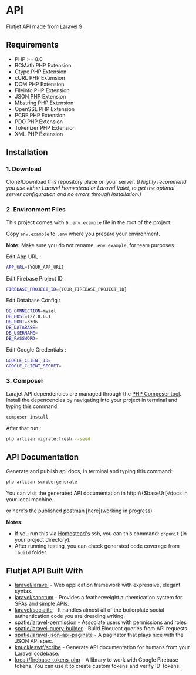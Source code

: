 

#  API

Flutjet API made from [Laravel 9](https://laravel.com/)

## Requirements
- PHP >= 8.0
- BCMath PHP Extension
- Ctype PHP Extension
- cURL PHP Extension
- DOM PHP Extension
- Fileinfo PHP Extension
- JSON PHP Extension
- Mbstring PHP Extension
- OpenSSL PHP Extension
- PCRE PHP Extension
- PDO PHP Extension
- Tokenizer PHP Extension
- XML PHP Extension


## Installation

### 1. Download
  Clone/Download this repository place on your server. *(I highly recommend you use either Laravel Homestead or Laravel Valet, to get the optimal server configuration and no errors through installation.)*

### 2. Environment Files
This project comes with a `.env.example` file in the root of the project.

Copy `env.example` to `.env` where you prepare your environment.

**Note:** Make sure you do not rename `.env.example`, for team purposes.

Edit App URL :
```bash
APP_URL={YOUR_APP_URL}
```

Edit Firebase Project ID :
```bash
FIREBASE_PROJECT_ID={YOUR_FIREBASE_PROJECT_ID}
```

Edit Database Config :
```bash
DB_CONNECTION=mysql
DB_HOST=127.0.0.1
DB_PORT=3306
DB_DATABASE=
DB_USERNAME=
DB_PASSWORD=
```

Edit Google Credentials :
```bash
GOOGLE_CLIENT_ID=
GOOGLE_CLIENT_SECRET=
```

### 3. Composer
Larajet API dependencies are managed through the [PHP Composer tool](https://getcomposer.org/). Install the depencencies by navigating into your project in terminal and typing this command:
```bash
composer install
```

After that run :
```bash
php artisan migrate:fresh --seed
```

## API Documentation 
Generate and publish api docs, in terminal and typing this command:
```bash
php artisan scribe:generate
```

You can visit the generated API documentation in http://{$baseUrl}/docs in your local machine.

or here's the published postman [here](working in progress)


**Notes:** 
- If you run this via [Homestead's](https://laravel.com/docs/homestead) ssh, you can this command: `phpunit` (in your project directory).
- After running testing, you can check generated code coverage from `.build` folder.


## Flutjet API Built With

* [laravel/laravel](https://github.com/laravel/laravel) - Web application framework with expressive, elegant syntax.
* [laravel/sanctum](https://github.com/laravel/sanctum) - Provides a featherweight authentication system for SPAs and simple APIs.
* [laravel/socialite](https://github.com/knuckleswtf/scribe) - It handles almost all of the boilerplate social authentication code you are dreading writing.
* [spatie/laravel-permission](https://github.com/spatie/laravel-permission) - Associate users with permissions and roles
* [spatie/laravel-query-builder](https://github.com/spatie/laravel-query-builder) - Build Eloquent queries from API requests.
* [spatie/laravel-json-api-paginate](https://github.com/spatie/laravel-json-api-paginate) - A paginator that plays nice with the JSON API spec.
* [knuckleswtf/scribe](https://github.com/knuckleswtf/scribe) - Generate API documentation for humans from your Laravel codebase.
* [kreait/firebase-tokens-php](https://github.com/kreait/firebase-tokens-php) - A library to work with Google Firebase tokens. You can use it to create custom tokens and verify ID Tokens.
